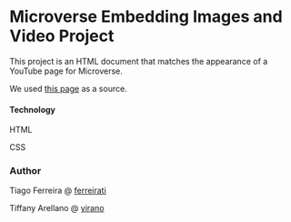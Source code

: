 # Microverse Embedding Images and Video Project

This project is an HTML document that matches the appearance of a YouTube page for Microverse.

We used [this page](http://archive.fo/Bss88) as a source.

#### Technology

HTML

CSS

### Author

Tiago Ferreira @ [ferreirati](https://github.com/ferreirati)

Tiffany Arellano @ [yirano](https://github.com/yirano)
